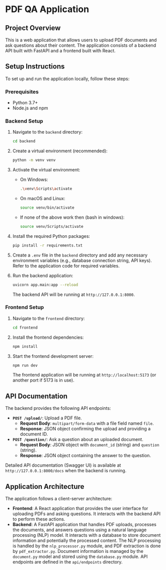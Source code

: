 # PDF QA Application

## Project Overview

This is a web application that allows users to upload PDF documents and ask questions about their content. The application consists of a backend API built with FastAPI and a frontend built with React.

## Setup Instructions

To set up and run the application locally, follow these steps:

### Prerequisites

*   Python 3.7+
*   Node.js and npm

### Backend Setup

1.  Navigate to the `backend` directory:
    ```bash
    cd backend
    ```
2.  Create a virtual environment (recommended):
    ```bash
    python -m venv venv
    ```
3.  Activate the virtual environment:
    *   On Windows:
        ```bash
        .\venv\Scripts\activate
        ```
    *   On macOS and Linux:
        ```bash
        source venv/bin/activate
        ```
    *   If none of the above work then (bash in windows):
        ```bash
        source venv/Scripts/activate
        ```
        
4.  Install the required Python packages:
    ```bash
    pip install -r requirements.txt
    ```
5.  Create a `.env` file in the `backend` directory and add any necessary environment variables (e.g., database connection string, API keys). Refer to the application code for required variables.
6.  Run the backend application:
    ```bash
    uvicorn app.main:app --reload
    ```
    The backend API will be running at `http://127.0.0.1:8000`.

### Frontend Setup

1.  Navigate to the `frontend` directory:
    ```bash
    cd frontend
    ```
2.  Install the frontend dependencies:
    ```bash
    npm install
    ```
3.  Start the frontend development server:
    ```bash
    npm run dev
    ```
    The frontend application will be running at `http://localhost:5173` (or another port if 5173 is in use).

## API Documentation

The backend provides the following API endpoints:

*   **`POST /upload/`**: Upload a PDF file.
    *   **Request Body**: `multipart/form-data` with a file field named `file`.
    *   **Response**: JSON object confirming the upload and providing a document ID.
*   **`POST /question/`**: Ask a question about an uploaded document.
    *   **Request Body**: JSON object with `document_id` (string) and `question` (string).
    *   **Response**: JSON object containing the answer to the question.

Detailed API documentation (Swagger UI) is available at `http://127.0.0.1:8000/docs` when the backend is running.

## Application Architecture

The application follows a client-server architecture:

*   **Frontend**: A React application that provides the user interface for uploading PDFs and asking questions. It interacts with the backend API to perform these actions.
*   **Backend**: A FastAPI application that handles PDF uploads, processes the documents, and answers questions using a natural language processing (NLP) model. It interacts with a database to store document information and potentially the processed content. The NLP processing is handled by the `nlp_processor.py` module, and PDF extraction is done by `pdf_extractor.py`. Document information is managed by the `document.py` model and stored using the `database.py` module. API endpoints are defined in the `api/endpoints` directory.
